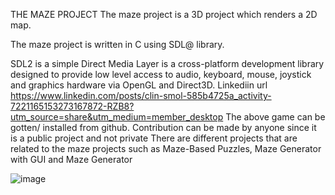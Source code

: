 THE MAZE PROJECT
The maze project is a 3D project which renders a 2D map.

The maze project is written in C using SDL@ library.

SDL2 is a simple Direct Media Layer is a cross-platform development library designed to provide low level access to audio, keyboard, mouse, joystick and graphics hardware via OpenGL and Direct3D.
Linkediin url https://www.linkedin.com/posts/clin-smol-585b4725a_activity-7221165153273167872-RZB8?utm_source=share&utm_medium=member_desktop
The above game can be gotten/ installed from github.
Contribution can be made by anyone since it is a public project and not private
There are different projects that are related to the maze projects such as Maze-Based Puzzles, Maze Generator with GUI and Maze Generator

![image](https://github.com/user-attachments/assets/41738c09-128b-4fbd-9a2c-4b958b3c929f)
